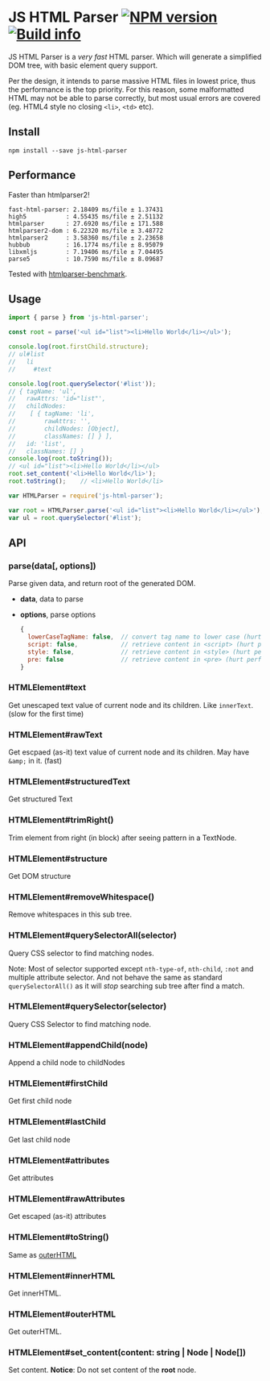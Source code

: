 # JS HTML Parser [![NPM version](https://badge.fury.io/js/js-html-parser.png)](http://badge.fury.io/js/js-html-parser) [![Build info](https://travis-ci.org/hoang-rio/js-html-parser.svg?branch=master)](https://travis-ci.org/hoang-rio/js-html-parser)

JS HTML Parser is a _very fast_ HTML parser. Which will generate a simplified
DOM tree, with basic element query support.

Per the design, it intends to parse massive HTML files in lowest price, thus the
performance is the top priority.  For this reason, some malformatted HTML may not
be able to parse correctly, but most usual errors are covered (eg. HTML4 style
no closing `<li>`, `<td>` etc).

## Install

```shell
npm install --save js-html-parser
```

## Performance

Faster than htmlparser2!

```shell
fast-html-parser: 2.18409 ms/file ± 1.37431
high5           : 4.55435 ms/file ± 2.51132
htmlparser      : 27.6920 ms/file ± 171.588
htmlparser2-dom : 6.22320 ms/file ± 3.48772
htmlparser2     : 3.58360 ms/file ± 2.23658
hubbub          : 16.1774 ms/file ± 8.95079
libxmljs        : 7.19406 ms/file ± 7.04495
parse5          : 10.7590 ms/file ± 8.09687
```

Tested with [htmlparser-benchmark](https://github.com/AndreasMadsen/htmlparser-benchmark).

## Usage

```ts
import { parse } from 'js-html-parser';

const root = parse('<ul id="list"><li>Hello World</li></ul>');

console.log(root.firstChild.structure);
// ul#list
//   li
//     #text

console.log(root.querySelector('#list'));
// { tagName: 'ul',
//   rawAttrs: 'id="list"',
//   childNodes:
//    [ { tagName: 'li',
//        rawAttrs: '',
//        childNodes: [Object],
//        classNames: [] } ],
//   id: 'list',
//   classNames: [] }
console.log(root.toString());
// <ul id="list"><li>Hello World</li></ul>
root.set_content('<li>Hello World</li>');
root.toString();	// <li>Hello World</li>
```

```js
var HTMLParser = require('js-html-parser');

var root = HTMLParser.parse('<ul id="list"><li>Hello World</li></ul>');
var ul = root.querySelector('#list');
```

## API

### parse(data[, options])

Parse given data, and return root of the generated DOM.

- **data**, data to parse
- **options**, parse options

  ```js
  {
    lowerCaseTagName: false,  // convert tag name to lower case (hurt performance heavily)
    script: false,            // retrieve content in <script> (hurt performance slightly)
    style: false,             // retrieve content in <style> (hurt performance slightly)
    pre: false                // retrieve content in <pre> (hurt performance slightly)
  }
  ```

### HTMLElement#text

Get unescaped text value of current node and its children. Like `innerText`.
(slow for the first time)

### HTMLElement#rawText

Get escpaed (as-it) text value of current node and its children. May have
`&amp;` in it. (fast)

### HTMLElement#structuredText

Get structured Text

### HTMLElement#trimRight()

Trim element from right (in block) after seeing pattern in a TextNode.

### HTMLElement#structure

Get DOM structure

### HTMLElement#removeWhitespace()

Remove whitespaces in this sub tree.

### HTMLElement#querySelectorAll(selector)

Query CSS selector to find matching nodes.

Note: Most of selector supported except `nth-type-of`, `nth-child`, `:not` and multiple attribute selector. And not behave the
same as standard `querySelectorAll()` as it will _stop_ searching sub tree after
find a match.

### HTMLElement#querySelector(selector)

Query CSS Selector to find matching node.

### HTMLElement#appendChild(node)

Append a child node to childNodes

### HTMLElement#firstChild

Get first child node

### HTMLElement#lastChild

Get last child node

### HTMLElement#attributes

Get attributes

### HTMLElement#rawAttributes

Get escaped (as-it) attributes

### HTMLElement#toString()
Same as [outerHTML](#htmlelementouterhtml)

### HTMLElement#innerHTML
Get innerHTML.

### HTMLElement#outerHTML
Get outerHTML.
### HTMLElement#set_content(content: string | Node | Node[])
Set content. **Notice**: Do not set content of the **root** node.
